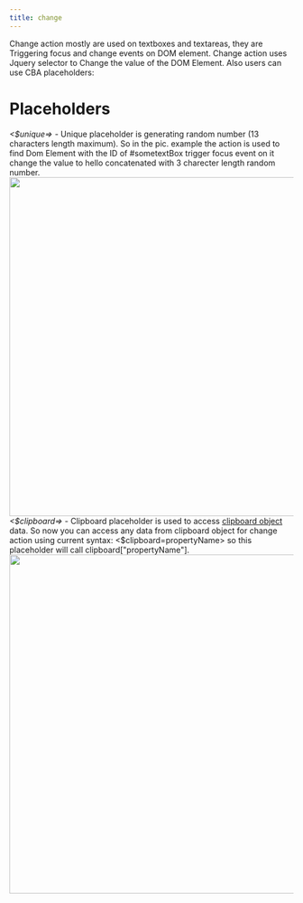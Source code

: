 ```yaml
---
title: change
---
```

Change action mostly are used on textboxes and textareas, they are Triggering  focus and change events on DOM element.
Change action uses Jquery selector to Change the value of the DOM Element. Also users can use CBA placeholders:
<h1>Placeholders </h1>
<i>&lt;$unique=&gt;</i> - Unique placeholder is generating random number (13 characters length maximum).  So in the pic. example the action is used to find Dom Element with the ID of #sometextBox trigger focus event on it change the value to hello concatenated with 3 charecter length random number.
<img src="/sites/default/files/Change.jpg" width="600px">
<i>&lt;$clipboard=&gt;</i> - Clipboard placeholder is used to access <a href="clipboard">clipboard object</a> data. So now you can access any data from clipboard object for change action using current syntax:
&lt;$clipboard=propertyName&gt; 
so this placeholder will call clipboard["propertyName"].
<img src="/sites/default/files/clipboard-placeholder.jpg" width="600px">